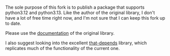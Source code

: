 The sole purpose of this fork is to publish a package that supports python3.12 and python3.13.
Like the author of the original library, I don't have a lot of free time right
now, and I'm not sure that I can keep this fork up to date.

Please use the [documentation](https://python-dependency-injector.ets-labs.org/) of the original library.

I also suggest looking into the excellent [that-depends](https://github.com/modern-python/that-depends) library, 
which replicates much of the functionality of the current one.
